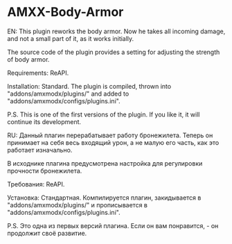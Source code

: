# AMXX-Body-Armor

EN:
This plugin reworks the body armor. Now he takes all incoming damage, and not a small part of it, as it works initially.

The source code of the plugin provides a setting for adjusting the strength of body armor.

Requirements: ReAPI.

Installation: Standard. The plugin is compiled, thrown into "addons/amxmodx/plugins/" and added to "addons/amxmodx/configs/plugins.ini".

P.S. This is one of the first versions of the plugin. If you like it, it will continue its development.



RU:
Данный плагин перерабатывает работу бронежилета. Теперь он принимает на себя весь входящий урон, а не малую его часть, как это работает изначально.

В исходнике плагина предусмотрена настройка для регулировки прочности бронежилета.

Требования: ReAPI.

Установка: Стандартная. Компилируется плагин, закидывается в "addons/amxmodx/plugins/" и прописывается в "addons/amxmodx/configs/plugins.ini".

P.S. Это одна из первых версий плагина. Если он вам понравится, - он продолжит своё развитие.
